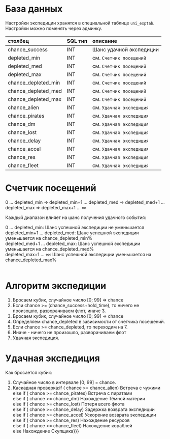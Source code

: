 # База данных #

Настройки экспедиции хранятся в специальной таблице `uni_exptab`.
Настройки можно поменять через админку.

| **столбец** | **SQL тип** | **описание** |
|:-------------------|:---------------|:---------------------|
|chance\_success| INT | Шанс удачной экспедиции |
|depleted\_min| INT | см. `Счетчик посещений` |
|depleted\_med| INT | см. `Счетчик посещений` |
|depleted\_max| INT | см. `Счетчик посещений` |
|chance\_depleted\_min| INT | см. `Счетчик посещений` |
|chance\_depleted\_med| INT | см. `Счетчик посещений` |
|chance\_depleted\_max| INT | см. `Счетчик посещений` |
|chance\_alien| INT | см. `Удачная экспедиция` |
|chance\_pirates| INT | см. `Удачная экспедиция` |
|chance\_dm| INT | см. `Удачная экспедиция` |
|chance\_lost| INT | см. `Удачная экспедиция` |
|chance\_delay| INT | см. `Удачная экспедиция` |
|chance\_accel| INT | см. `Удачная экспедиция` |
|chance\_res| INT | см. `Удачная экспедиция` |
|chance\_fleet| INT | см. `Удачная экспедиция` |

# Счетчик посещений #

0 ... depleted\_min => depleted\_min+1 ... depleted\_med => depleted\_med+1 ... depleted\_max => depleted\_max+1 ... ∞

Каждый диапазон влияет на шанс получения удачного события:

0 ... depleted\_min: Шанс успешной экспедиции не уменьшается<br>
depleted_min+1 ... depleted_med: Шанс успешной экспедиции уменьшается на chance_depleted_min%<br>
depleted_med+1 ... depleted_max: Шанс успешной экспедиции уменьшается на chance_depleted_med%<br>
depleted_max+1 ... ∞: Шанс успешной экспедиции уменьшается на chance_depleted_max%<br>
<br>
<h1>Алгоритм экспедиции</h1>

<ol><li>Бросаем кубик, случайное число [0; 99] => chance<br>
</li><li>Если chance >= (chance_success+hold_time), то ничего не произошло, разворачиваем флот, иначе 3.<br>
</li><li>Бросаем кубик, случайное число [0; 99] => chance<br>
</li><li>Определяем chance_depleted в зависимости от счетчика посещений.<br>
</li><li>Если chance >= chance_depleted, то переходим на 7.<br>
</li><li>Иначе - ничего не произошло, разворачиваем флот<br>
</li><li>Удачная экспедиция.</li></ol>

<h1>Удачная экспедиция</h1>

Как бросается кубик:<br>
<ol><li>Случайное число в интервале [0; 99] = chance.<br>
</li><li>Каскадная проверка:if ( chance >= chance_alien) Встреча с чужими<br>
else if ( chance >= chance_pirates) Встреча с пиратами<br>
else if ( chance >= chance_dm) Нахождение Тёмной материи<br>
else if ( chance >= chance_lost) Потеря всего флота <br>
else if ( chance >= chance_delay) Задержка возврата экспедиции<br>
else if ( chance >= chance_accel) Ускорение возврата экспедиции<br>
else if ( chance >= chance_res) Нахождение ресурсов<br>
else if ( chance >= chance_fleet) Нахождение кораблей<br>
else Нахождение Скупщика}}}</code></pre>